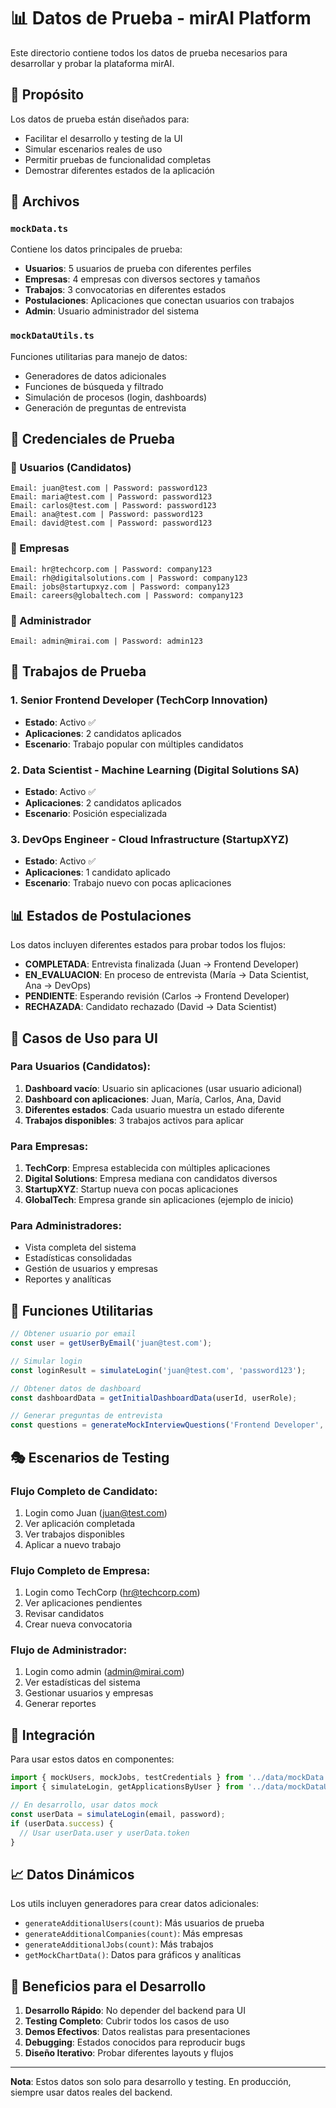 # 📊 Datos de Prueba - mirAI Platform

Este directorio contiene todos los datos de prueba necesarios para desarrollar y probar la plataforma mirAI.

## 🎯 Propósito

Los datos de prueba están diseñados para:
- Facilitar el desarrollo y testing de la UI
- Simular escenarios reales de uso
- Permitir pruebas de funcionalidad completas
- Demostrar diferentes estados de la aplicación

## 📁 Archivos

### `mockData.ts`
Contiene los datos principales de prueba:
- **Usuarios**: 5 usuarios de prueba con diferentes perfiles
- **Empresas**: 4 empresas con diversos sectores y tamaños
- **Trabajos**: 3 convocatorias en diferentes estados
- **Postulaciones**: Aplicaciones que conectan usuarios con trabajos
- **Admin**: Usuario administrador del sistema

### `mockDataUtils.ts`
Funciones utilitarias para manejo de datos:
- Generadores de datos adicionales
- Funciones de búsqueda y filtrado
- Simulación de procesos (login, dashboards)
- Generación de preguntas de entrevista

## 🔐 Credenciales de Prueba

### 👥 Usuarios (Candidatos)
```
Email: juan@test.com | Password: password123
Email: maria@test.com | Password: password123
Email: carlos@test.com | Password: password123
Email: ana@test.com | Password: password123
Email: david@test.com | Password: password123
```

### 🏢 Empresas
```
Email: hr@techcorp.com | Password: company123
Email: rh@digitalsolutions.com | Password: company123
Email: jobs@startupxyz.com | Password: company123
Email: careers@globaltech.com | Password: company123
```

### 👑 Administrador
```
Email: admin@mirai.com | Password: admin123
```

## 💼 Trabajos de Prueba

### 1. **Senior Frontend Developer** (TechCorp Innovation)
- **Estado**: Activo ✅
- **Aplicaciones**: 2 candidatos aplicados
- **Escenario**: Trabajo popular con múltiples candidatos

### 2. **Data Scientist - Machine Learning** (Digital Solutions SA)
- **Estado**: Activo ✅
- **Aplicaciones**: 2 candidatos aplicados
- **Escenario**: Posición especializada

### 3. **DevOps Engineer - Cloud Infrastructure** (StartupXYZ)
- **Estado**: Activo ✅
- **Aplicaciones**: 1 candidato aplicado
- **Escenario**: Trabajo nuevo con pocas aplicaciones

## 📊 Estados de Postulaciones

Los datos incluyen diferentes estados para probar todos los flujos:

- **COMPLETADA**: Entrevista finalizada (Juan → Frontend Developer)
- **EN_EVALUACION**: En proceso de entrevista (María → Data Scientist, Ana → DevOps)
- **PENDIENTE**: Esperando revisión (Carlos → Frontend Developer)
- **RECHAZADA**: Candidato rechazado (David → Data Scientist)

## 🎨 Casos de Uso para UI

### Para Usuarios (Candidatos):
1. **Dashboard vacío**: Usuario sin aplicaciones (usar usuario adicional)
2. **Dashboard con aplicaciones**: Juan, María, Carlos, Ana, David
3. **Diferentes estados**: Cada usuario muestra un estado diferente
4. **Trabajos disponibles**: 3 trabajos activos para aplicar

### Para Empresas:
1. **TechCorp**: Empresa establecida con múltiples aplicaciones
2. **Digital Solutions**: Empresa mediana con candidatos diversos
3. **StartupXYZ**: Startup nueva con pocas aplicaciones
4. **GlobalTech**: Empresa grande sin aplicaciones (ejemplo de inicio)

### Para Administradores:
- Vista completa del sistema
- Estadísticas consolidadas
- Gestión de usuarios y empresas
- Reportes y analíticas

## 🔧 Funciones Utilitarias

```typescript
// Obtener usuario por email
const user = getUserByEmail('juan@test.com');

// Simular login
const loginResult = simulateLogin('juan@test.com', 'password123');

// Obtener datos de dashboard
const dashboardData = getInitialDashboardData(userId, userRole);

// Generar preguntas de entrevista
const questions = generateMockInterviewQuestions('Frontend Developer', 'Senior');
```

## 🎭 Escenarios de Testing

### Flujo Completo de Candidato:
1. Login como Juan (juan@test.com)
2. Ver aplicación completada
3. Ver trabajos disponibles
4. Aplicar a nuevo trabajo

### Flujo Completo de Empresa:
1. Login como TechCorp (hr@techcorp.com)
2. Ver aplicaciones pendientes
3. Revisar candidatos
4. Crear nueva convocatoria

### Flujo de Administrador:
1. Login como admin (admin@mirai.com)
2. Ver estadísticas del sistema
3. Gestionar usuarios y empresas
4. Generar reportes

## 🚀 Integración

Para usar estos datos en componentes:

```typescript
import { mockUsers, mockJobs, testCredentials } from '../data/mockData';
import { simulateLogin, getApplicationsByUser } from '../data/mockDataUtils';

// En desarrollo, usar datos mock
const userData = simulateLogin(email, password);
if (userData.success) {
  // Usar userData.user y userData.token
}
```

## 📈 Datos Dinámicos

Los utils incluyen generadores para crear datos adicionales:
- `generateAdditionalUsers(count)`: Más usuarios de prueba
- `generateAdditionalCompanies(count)`: Más empresas
- `generateAdditionalJobs(count)`: Más trabajos
- `getMockChartData()`: Datos para gráficos y analíticas

## 🎯 Beneficios para el Desarrollo

1. **Desarrollo Rápido**: No depender del backend para UI
2. **Testing Completo**: Cubrir todos los casos de uso
3. **Demos Efectivos**: Datos realistas para presentaciones
4. **Debugging**: Estados conocidos para reproducir bugs
5. **Diseño Iterativo**: Probar diferentes layouts y flujos

---

**Nota**: Estos datos son solo para desarrollo y testing. En producción, siempre usar datos reales del backend.
